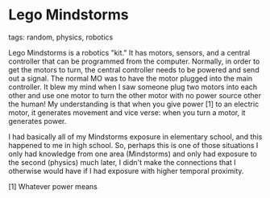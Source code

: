# Lego Mindstorms

tags: random, physics, robotics

Lego Mindstorms is a robotics "kit." It has motors, sensors, and a central controller that can be programmed from the computer. Normally, in order to get the motors to turn, the central controller needs to be powered and send out a signal. The normal MO was to have the motor plugged into the main controller. It blew my mind when I saw someone plug two motors into each other and use one motor to turn the other motor with no power source other the human! My understanding is that when you give power [1] to an electric motor, it generates movement and vice verse: when you turn a motor, it generates power.

I had basically all of my Mindstorms exposure in elementary school, and this happened to me in high school. So, perhaps this is one of those situations I only had knowledge from one area (Mindstorms) and only had exposure to the second (physics) much later, I didn't make the connections that I otherwise would have if I had exposure with higher temporal proximity.

[1] Whatever power means
